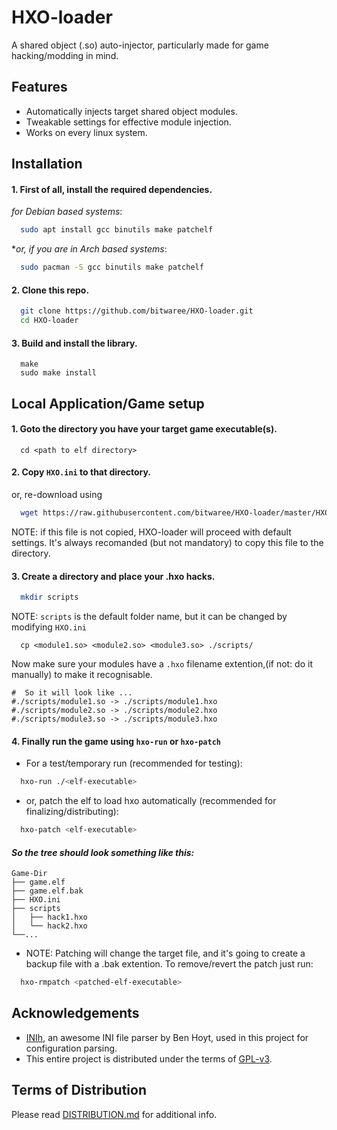 
# HXO-loader

A shared object (.so) auto-injector, particularly made for game hacking/modding in mind.
 


## Features

- Automatically injects target shared object modules.
- Tweakable settings for effective module injection.
- Works on every linux system.

## Installation

#### 1. First of all, install the required dependencies.

*for Debian based systems*:
```bash
  sudo apt install gcc binutils make patchelf
```
**or, if you are in Arch based systems*:
```bash
  sudo pacman -S gcc binutils make patchelf
```
#### 2. Clone this repo.
```bash
  git clone https://github.com/bitwaree/HXO-loader.git
  cd HXO-loader
```
#### 3. Build and install the library.
```
  make
  sudo make install
```

## Local Application/Game setup
#### 1. Goto the directory you have your target game executable(s).

```
  cd <path to elf directory>
```

#### 2. Copy `HXO.ini` to that directory. 
or, re-download using
```bash
  wget https://raw.githubusercontent.com/bitwaree/HXO-loader/master/HXO.ini
```
NOTE: if this file is not copied, HXO-loader will proceed with default settings. It's always recomanded (but not mandatory) to copy this file to the directory.
#### 3. Create a directory and place your .hxo hacks.
```bash
  mkdir scripts
```
NOTE: `scripts` is the default folder name, but it can be changed by modifying `HXO.ini`
```
  cp <module1.so> <module2.so> <module3.so> ./scripts/
```
Now make sure your modules have a `.hxo` filename extention,(if not: do it manually) to make it recognisable.
```
#  So it will look like ...
#./scripts/module1.so -> ./scripts/module1.hxo 
#./scripts/module2.so -> ./scripts/module2.hxo 
#./scripts/module3.so -> ./scripts/module3.hxo 
```
#### 4. Finally run the game using `hxo-run` or `hxo-patch`
 - For a test/temporary run (recommended for testing):
```bash
  hxo-run ./<elf-executable>
```
- or, patch the elf to load hxo automatically (recommended for finalizing/distributing):
```bash
  hxo-patch <elf-executable>
```
#### *So the tree should look something like this:*
```tree
Game-Dir
├── game.elf
├── game.elf.bak
├── HXO.ini
├── scripts
│   ├── hack1.hxo
│   └── hack2.hxo
└──...
```
- NOTE: Patching will change the target file, and it's going to create a backup file with a .bak extention. To remove/revert the patch just run:
```bash
  hxo-rmpatch <patched-elf-executable>
```

## Acknowledgements

 - [INIh](https://github.com/benhoyt/inih), an awesome INI file parser by Ben Hoyt, used in this project for configuration parsing.
 - This entire project is distributed under the terms of [GPL-v3](https://www.gnu.org/licenses/quick-guide-gplv3.html).
 


## Terms of Distribution
Please read [DISTRIBUTION.md](https://github.com/bitwaree/HXO-loader/blob/master/DISTRIBUTION.md) for additional info.
